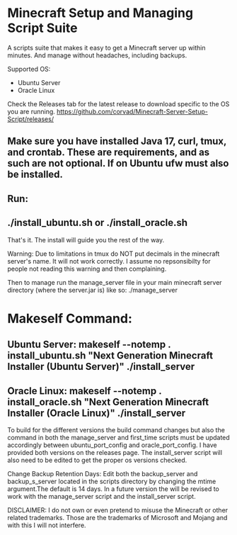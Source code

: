 # Minecraft Setup and Managing Script Suite

A scripts suite that makes it easy to get a Minecraft server up within minutes. And manage without headaches, including backups.

Supported OS:
- Ubuntu Server
- Oracle Linux

Check the Releases tab for the latest release to download specific to the OS you are running.
https://github.com/corvad/Minecraft-Server-Setup-Script/releases/

## Make sure you have installed Java 17, curl, tmux, and crontab. These are requirements, and as such are not optional. If on Ubuntu ufw must also be installed.

## Run:
## ./install_ubuntu.sh or ./install_oracle.sh

That's it. The install will guide you the rest of the way.

Warning: Due to limitations in tmux do NOT put decimals in the minecraft server's name. It will not work correctly. I assume no repsonsibilty for people not reading this warning and then complaining.

Then to manage run the manage_server file in your main minecraft server directory (where the server.jar is) like so:
./manage_server

# Makeself Command:
## Ubuntu Server: makeself --notemp . install_ubuntu.sh "Next Generation Minecraft Installer (Ubuntu Server)" ./install_server
## Oracle Linux: makeself --notemp . install_oracle.sh "Next Generation Minecraft Installer (Oracle Linux)" ./install_server

To build for the different versions the build command changes but also the command in both the manage_server and first_time scripts must be updated accordingly between ubuntu_port_config and oracle_port_config. I have provided both versions on the releases page. The install_server script will also need to be edited to get the proper os versions checked.

Change Backup Retention Days:
Edit both the backup_server and backup_s_server located in the scripts directory by changing the mtime argument.The default is 14 days. In a future version the will be revised to work with the manage_server script and the install_server script.


DISCLAIMER: I do not own or even pretend to misuse the Minecraft or other related trademarks. Those are the trademarks of Microsoft and Mojang and with this I will not interfere.
